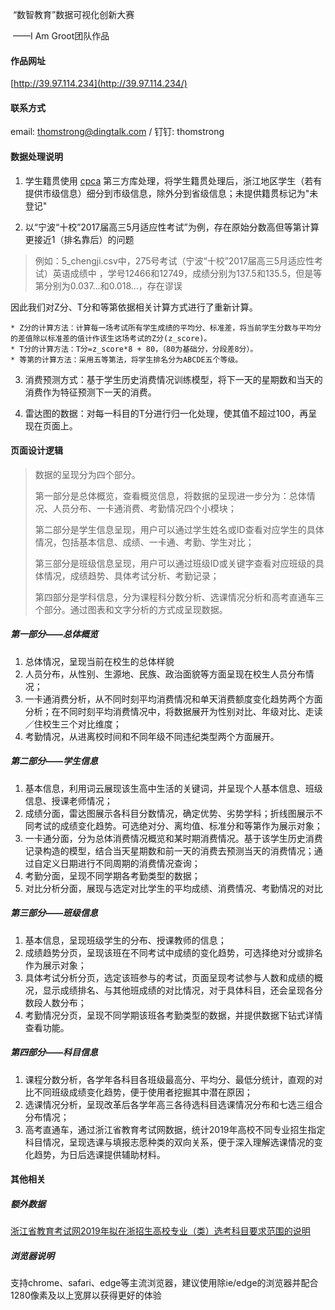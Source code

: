  “数智教育”数据可视化创新大赛

​						——I Am Groot团队作品

#### 作品网址

[http://39.97.114.234](http://39.97.114.234/)

#### 联系方式

email: thomstrong@dingtalk.com / 钉钉: thomstrong

#### 数据处理说明

1. 学生籍贯使用 [cpca](https://github.com/DQinYuan/chinese_province_city_area_mapper) 第三方库处理，将学生籍贯处理后，浙江地区学生（若有提供市级信息）细分到市级信息，除外分到省级信息；未提供籍贯标记为"未登记"

2. 以“宁波“十校”2017届高三5月适应性考试”为例，存在原始分数高但等第计算更接近1（排名靠后）的问题

  > 例如：5_chengji.csv中，275号考试（宁波“十校”2017届高三5月适应性考试）英语成绩中 ，学号12466和12749，成绩分别为137.5和135.5，但是等第分别为0.037…和0.018…，存在谬误

  因此我们对Z分、T分和等第依据相关计算方式进行了重新计算。

    * Z分的计算方法：计算每一场考试所有学生成绩的平均分、标准差，将当前学生分数与平均分的差值除以标准差的值计作该生这场考试的Z分(z_score)。
    * T分的计算方法：T分=z_score*8 + 80，（80为基础分，分段差8分）。
    * 等第的计算方法：采用五等第法，将学生排名分为ABCDE五个等级。

3. 消费预测方式：基于学生历史消费情况训练模型，将下一天的星期数和当天的消费作为特征预测下一天的消费。

4. 雷达图的数据：对每一科目的T分进行归一化处理，使其值不超过100，再呈现在页面上。

#### 页面设计逻辑

> 数据的呈现分为四个部分。
>
> 第一部分是总体概览，查看概览信息，将数据的呈现进一步分为：总体情况、人员分布、一卡通消费、考勤情况四个小模块；
>
> 第二部分是学生信息呈现，用户可以通过学生姓名或ID查看对应学生的具体情况，包括基本信息、成绩、一卡通、考勤、学生对比；
>
> 第三部分是班级信息呈现，用户可以通过班级ID或关键字查看对应班级的具体情况，成绩趋势、具体考试分析、考勤记录；
>
> 第四部分是学科信息，分为课程科分数分析、选课情况分析和高考直通车三个部分。通过图表和文字分析的方式成呈现数据。

##### 第一部分——总体概览

1. 总体情况，呈现当前在校生的总体样貌
2. 人员分布，从性别、生源地、民族、政治面貌等方面呈现在校生人员分布情况；
3. 一卡通消费分析，从不同时刻平均消费情况和单天消费额度变化趋势两个方面分析；在不同时刻平均消费情况中，将数据展开为性别对比、年级对比、走读／住校生三个对比维度；
4. 考勤情况，从进离校时间和不同年级不同违纪类型两个方面展开。

#####  第二部分——学生信息

1. 基本信息，利用词云展现该生高中生活的关键词，并呈现个人基本信息、班级信息、授课老师情况；
2. 成绩分面，雷达图展示各科目分数情况，确定优势、劣势学科；折线图展示不同考试的成绩变化趋势。可选绝对分、离均值、标准分和等第作为展示对象；
3. 一卡通分面，分为总体消费情况概览和某时期消费情况。基于该学生历史消费记录构造的模型，结合当天星期数和前一天的消费去预测当天的消费情况；通过自定义日期进行不同周期的消费情况查询；
4. 考勤分面，呈现不同学期各考勤类型的数据；
5. 对比分析分面，展现与选定对比学生的平均成绩、消费情况、考勤情况的对比

##### 第三部分——班级信息

1. 基本信息，呈现班级学生的分布、授课教师的信息；
2. 成绩趋势分页，呈现该班在不同考试中成绩的变化趋势，可选择绝对分或排名作为展示对象；
3. 具体考试分析分页，选定该班参与的考试，页面呈现考试参与人数和成绩的概况，显示成绩排名、与其他班成绩的对比情况，对于具体科目，还会呈现各分数段人数分布；
4. 考勤情况分页，呈现不同学期该班各考勤类型的数据，并提供数据下钻式详情查看功能。

##### 第四部分——科目信息

1. 课程分数分析，各学年各科目各班级最高分、平均分、最低分统计，直观的对比不同班级成绩变化趋势，便于使用者挖掘其中潜在原因；
2. 选课情况分析，呈现改革后各学年高三各待选科目选课情况分布和七选三组合分布情况；
3. 高考直通车，通过浙江省教育考试网数据，统计2019年高校不同专业招生指定科目情况，呈现选课与填报志愿种类的双向关系，便于深入理解选课情况的变化趋势，为日后选课提供辅助材料。

#### 其他相关

##### 额外数据

[浙江省教育考试网2019年拟在浙招生高校专业（类）选考科目要求范围的说明](http://zt.zjzs.net/xk2019/allcollege.html)


##### 浏览器说明

支持chrome、safari、edge等主流浏览器，建议使用除ie/edge的浏览器并配合1280像素及以上宽屏以获得更好的体验

